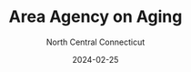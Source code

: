 ---
title: Area Agency on Aging
subtitle: North Central Connecticut
layout: default
modal-id: 1
date: 2024-02-25
img: ncaaa-logo.png
thumbnail: ncaaa-logo.png
alt: image-alt
description: Area Agencies on Aging (AAA) are private, nonprofit planning agencies, each guided by its own Board of Directors and Advisorty Council. We are in close contact with the AAA of north central Connecticut.
---